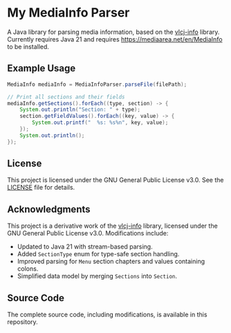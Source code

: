 # My MediaInfo Parser

A Java library for parsing media information, based on the [vlcj-info](https://github.com/caprica/vlcj-info) library.  
Currently requires Java 21 and requires https://mediaarea.net/en/MediaInfo to be installed.

## Example Usage

```java
MediaInfo mediaInfo = MediaInfoParser.parseFile(filePath);

// Print all sections and their fields
mediaInfo.getSections().forEach((type, section) -> {
    System.out.println("Section: " + type);
    section.getFieldValues().forEach((key, value) -> {
        System.out.printf("  %s: %s%n", key, value);
    });
    System.out.println();
});
```

## License

This project is licensed under the GNU General Public License v3.0. See the [LICENSE](LICENSE) file for details.

## Acknowledgments

This project is a derivative work of the [vlcj-info](https://github.com/caprica/vlcj-info) library, licensed under the GNU General Public License v3.0. Modifications include:
- Updated to Java 21 with stream-based parsing.
- Added `SectionType` enum for type-safe section handling.
- Improved parsing for `Menu` section chapters and values containing colons.
- Simplified data model by merging `Sections` into `Section`.

## Source Code

The complete source code, including modifications, is available in this repository.